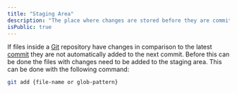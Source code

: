 ```yaml
---
title: "Staging Area"
description: "The place where changes are stored before they are committed"
isPublic: true
---
```


If files inside a [Git](git) repository have changes in comparison to the
latest [commit](commit) they are not automatically added to the next commit.
Before this can be done the files with changes need to be added to the staging
area. This can be done with the following command:

```sh
git add {file-name or glob-pattern}
```
